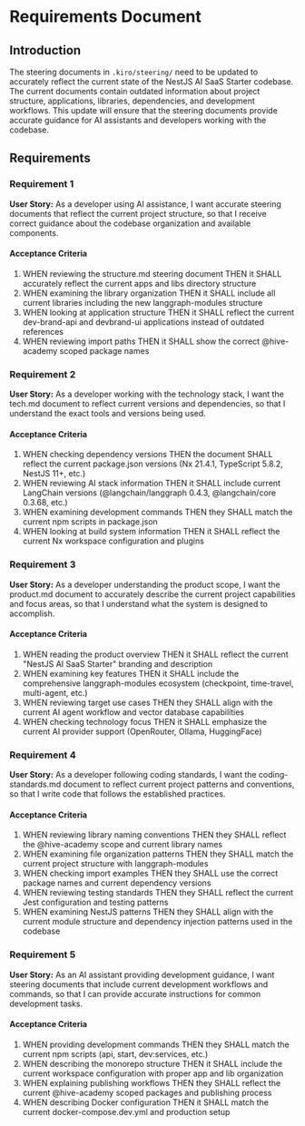# Requirements Document

## Introduction

The steering documents in `.kiro/steering/` need to be updated to accurately reflect the current state of the NestJS AI SaaS Starter codebase. The current documents contain outdated information about project structure, applications, libraries, dependencies, and development workflows. This update will ensure that the steering documents provide accurate guidance for AI assistants and developers working with the codebase.

## Requirements

### Requirement 1

**User Story:** As a developer using AI assistance, I want accurate steering documents that reflect the current project structure, so that I receive correct guidance about the codebase organization and available components.

#### Acceptance Criteria

1. WHEN reviewing the structure.md steering document THEN it SHALL accurately reflect the current apps and libs directory structure
2. WHEN examining the library organization THEN it SHALL include all current libraries including the new langgraph-modules structure
3. WHEN looking at application structure THEN it SHALL reflect the current dev-brand-api and devbrand-ui applications instead of outdated references
4. WHEN reviewing import paths THEN it SHALL show the correct @hive-academy scoped package names

### Requirement 2

**User Story:** As a developer working with the technology stack, I want the tech.md document to reflect current versions and dependencies, so that I understand the exact tools and versions being used.

#### Acceptance Criteria

1. WHEN checking dependency versions THEN the document SHALL reflect the current package.json versions (Nx 21.4.1, TypeScript 5.8.2, NestJS 11+, etc.)
2. WHEN reviewing AI stack information THEN it SHALL include current LangChain versions (@langchain/langgraph 0.4.3, @langchain/core 0.3.68, etc.)
3. WHEN examining development commands THEN they SHALL match the current npm scripts in package.json
4. WHEN looking at build system information THEN it SHALL reflect the current Nx workspace configuration and plugins

### Requirement 3

**User Story:** As a developer understanding the product scope, I want the product.md document to accurately describe the current project capabilities and focus areas, so that I understand what the system is designed to accomplish.

#### Acceptance Criteria

1. WHEN reading the product overview THEN it SHALL reflect the current "NestJS AI SaaS Starter" branding and description
2. WHEN examining key features THEN it SHALL include the comprehensive langgraph-modules ecosystem (checkpoint, time-travel, multi-agent, etc.)
3. WHEN reviewing target use cases THEN they SHALL align with the current AI agent workflow and vector database capabilities
4. WHEN checking technology focus THEN it SHALL emphasize the current AI provider support (OpenRouter, Ollama, HuggingFace)

### Requirement 4

**User Story:** As a developer following coding standards, I want the coding-standards.md document to reflect current project patterns and conventions, so that I write code that follows the established practices.

#### Acceptance Criteria

1. WHEN reviewing library naming conventions THEN they SHALL reflect the @hive-academy scope and current library names
2. WHEN examining file organization patterns THEN they SHALL match the current project structure with langgraph-modules
3. WHEN checking import examples THEN they SHALL use the correct package names and current dependency versions
4. WHEN reviewing testing standards THEN they SHALL reflect the current Jest configuration and testing patterns
5. WHEN examining NestJS patterns THEN they SHALL align with the current module structure and dependency injection patterns used in the codebase

### Requirement 5

**User Story:** As an AI assistant providing development guidance, I want steering documents that include current development workflows and commands, so that I can provide accurate instructions for common development tasks.

#### Acceptance Criteria

1. WHEN providing development commands THEN they SHALL match the current npm scripts (api, start, dev:services, etc.)
2. WHEN describing the monorepo structure THEN it SHALL include the current workspace configuration with proper app and lib organization
3. WHEN explaining publishing workflows THEN they SHALL reflect the current @hive-academy scoped packages and publishing process
4. WHEN describing Docker configuration THEN it SHALL match the current docker-compose.dev.yml and production setup
